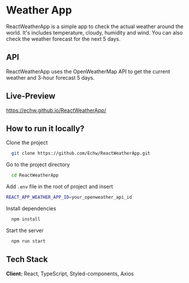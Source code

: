 
# Weather App


ReactWeatherApp is a simple app to check the actual weather around the world. It's includes temperature, cloudy, humidity and wind. 
You can also check the weather forecast for the next 5 days.

## API

ReactWeatherApp uses the OpenWeatherMap API to get the current weather and 3-hour forecast 5 days. 


## Live-Preview

https://echw.github.io/ReactWeatherApp/




## How to run it locally?

Clone the project

```bash
  git clone https://github.com/Echw/ReactWeatherApp.git
```

Go to the project directory

```bash
  cd ReactWeatherApp
```

Add `.env` file in the root of project and insert

```sh
REACT_APP_WEATHER_APP_ID=your_openweather_api_id
```

Install dependencies

```bash
  npm install
```

Start the server

```bash
  npm run start
```
    
## Tech Stack

**Client:** React, TypeScript, Styled-components, Axios



